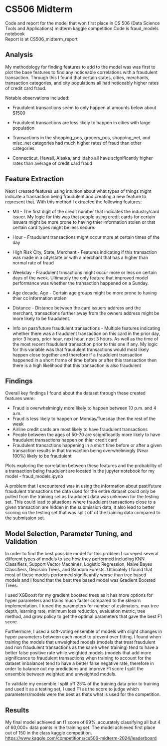 # CS506 Midterm
Code and report for the model that won first place in CS 506 (Data Science Tools and Applications) midterm kaggle competition
Code is fraud_models notebook  
Report is at CS506_midterm_report

 ## Analysis
My methodology for finding features to add to the model was was first to plot the base features to find any noticeable correlations with a fraudulent transaction. Through this I found that certain states, cities, merchants, transaction categories, and city populations all had noticeably higher rates of credit card fraud.

Notable observations included:
- Fraudulent transactions seem to only happen at amounts below about $1500

- Fraudulent transactions are less likely to happen in cities with large population

- Transactions in the shopping_pos, grocery_pos, shopping_net, and misc_net categories had much higher rates of fraud than other categories

- Connecticut, Hawaii, Alaska, and Idaho all have scignificantly higher rates than average of credit card fraud

## Feature Extraction
Next I created features using intuition about what types of things might indicate a transaction being fraudulent and creating a new feature to represent that. With this method I extracted the following features:
- MII - The first digit of the credit number that indicates the industry/card issuer. My logic for this was that people using credit cards for certain issuers might be more prone to having thier information stolen or that certain card types might be less secure.

- Hour - Fraudulent transactions might occur more at certain times of the day

- High Risk City, State, Merchant - Features indicating if this transaction was made in a city/state or with a merchant that has a higher than normal rate of fraud

- Weekday - Fraudulent trnsactions might occur more or less on certain days of the week. Ultimately the only feature that improved model performance was whether the transaction happened on a Sunday.

- Age decade, Age - Certain age groups might be more prone to having thier cc information stolen

- Distance - Distance between the card issuers address and the merchant, transactions further away from the owners address might be more likely to be fraudulent.

- Info on past/future fraudulent transactions - Multiple features indicating whether there was a fraudulent transaction on this card in the prior day, prior 3 hours, prior hour, next hour, next 3 hours. As well as the time of the most recent fraudulent transaction prior to this one if any. My logic for this variable was that fraudulent transactions would most likely happen close together and therefore if a fraudulent transaction happened in a short frame of time before or after this transaction then there is a high likelihood that this transaction is also fraudulent 

## Findings
Overall key findings I found about the dataset through these created features were:
- Fraud is overwhelmingly more likely to happen between 10 p.m. and 4 a.m.
- Fraud is less likely to happen on Monday/Tuesday then the rest of the week
- Airline credit cards are most likely to have fraudulent transactions
- People between the ages of 50-70 are scignificantly more likely to have fraudulent transactions happen on thier credit card
- Fraudulent transactions happening in a short time before or after a given transaction results in that transaction being overwhelmingly (Near 100%) likely to be fraudulent

Plots exploring the correlation between these features and the probability of a transaction being fraudulent are located in the jupyter notebook for my model - fraud_models.ipynb

A problem that I encountered was in using the information about past/future fraudulent transactions the data used for the entire dataset could only be pulled from the training set as fraudulent data was unknown for the testing set. This could lead to situations where fraudulent transactions close to a given transaction are hidden in the submission data, it also lead to better scoring on the testing set that was split off of the training data compared to the submission set. 

## Model Selection, Parameter Tuning, and Validation
 In order to find the best possible model for this problem I surveyed several different types of models to see how they performed including KNN Classifiers, Support Vector Machines, Logistic Regression, Naive Bayes Classifiers, Decision Trees, and Random Forests. Ultimately I found that most of these models performed significantly worse than tree based models and I found that the best tree based model was Gradient Boosted Trees.
 
 I used  XGBoost for my gradient boosted trees as it has more options for hyper parameters and trains much faster compared to the sklearn implementation. I tuned the parameters for number of estimators, max tree depth, learning rate, minimum loss reduction, evaluation metric, tree method, and grow policy to get the optimal parameters that gave the best F1 score.

 Furthermore, I used a soft-voting ensemble of models with slight changes in hyper parameters between each model to prevent over fitting. I found when training the models that unweighted models (models that treat fraudulent and non fraudulent transactions as the same when training) tend to have a better false positive rate while weighted models (models that add more significance to fraudulent transactions when training to account for the dataset imbalance) tend to have a better false negative rate, therefore in order to balance out my predictions and improve F1 score I split the ensemble between weighted and unweighted models.

 To validate my ensemble I split off 25% of the training data prior to training and used it as a testing set, I used F1 as the score to judge which parameters/models were the best as thats what is used for the competition.

 ## Results
 My final model achieved an f1 score of 99%, accurately classifying all but 4 of 60,000+ data points in the training set. The model achieved first place out of 150 in the class kaggle competition.
 https://www.kaggle.com/competitions/cs506-midterm-2024/leaderboard
